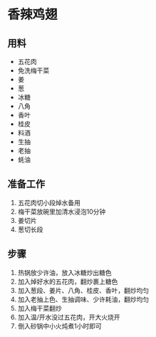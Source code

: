 # 香辣鸡翅

## 用料
- 五花肉
- 免洗梅干菜
- 姜
- 葱
- 冰糖
- 八角
- 香叶
- 桂皮
- 料酒
- 生抽
- 老抽
- 蚝油

## 准备工作
1. 五花肉切小段焯水备用
2. 梅干菜放碗里加清水浸泡10分钟
3. 姜切片
4. 葱切长段

## 步骤
1. 热锅放少许油，放入冰糖炒出糖色
2. 加入焯好水的五花肉，翻炒裹上糖色
3. 加入葱段、姜片、八角、桂皮、香叶，翻炒均匀
4. 加入老抽上色、生抽调味、少许耗油，翻炒均匀
5. 加入梅干菜翻炒
6. 加入温/开水没过五花肉，开大火烧开
7. 倒入砂锅中小火炖煮1小时即可